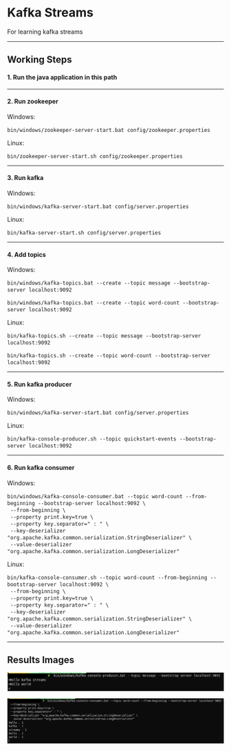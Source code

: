 #  Kafka Streams
For learning kafka streams

---

## Working Steps

#### 1. Run the java application in this path

---

#### 2. Run zookeeper

Windows:
```shell
bin/windows/zookeeper-server-start.bat config/zookeeper.properties
```

Linux:
```shell
bin/zookeeper-server-start.sh config/zookeeper.properties
```

---

#### 3. Run kafka

Windows:
```shell
bin/windows/kafka-server-start.bat config/server.properties
```

Linux:
```shell
bin/kafka-server-start.sh config/server.properties
```

---

#### 4. Add topics

Windows: 
```shell
bin/windows/kafka-topics.bat --create --topic message --bootstrap-server localhost:9092
```
```shell
bin/windows/kafka-topics.bat --create --topic word-count --bootstrap-server localhost:9092
```

Linux:
```shell
bin/kafka-topics.sh --create --topic message --bootstrap-server localhost:9092
```
```shell
bin/kafka-topics.sh --create --topic word-count --bootstrap-server localhost:9092
```

---

#### 5. Run kafka producer

Windows:
```shell
bin/windows/kafka-server-start.bat config/server.properties
```

Linux:
```shell
bin/kafka-console-producer.sh --topic quickstart-events --bootstrap-server localhost:9092
```

---

#### 6. Run kafka consumer

Windows:
```shell
bin/windows/kafka-console-consumer.bat --topic word-count --from-beginning --bootstrap-server localhost:9092 \
 --from-beginning \
 --property print.key=true \
 --property key.separator=" : " \
 --key-deserializer "org.apache.kafka.common.serialization.StringDeserializer" \
 --value-deserializer "org.apache.kafka.common.serialization.LongDeserializer"
```

Linux:
```shell
bin/kafka-console-consumer.sh --topic word-count --from-beginning --bootstrap-server localhost:9092 \
 --from-beginning \
 --property print.key=true \
 --property key.separator=" : " \
 --key-deserializer "org.apache.kafka.common.serialization.StringDeserializer" \
 --value-deserializer "org.apache.kafka.common.serialization.LongDeserializer"
```

---

## Results Images

<p float="left">
  <img src="./app-images/image-000.png" alt="Image - 1" width="600"/> 
</p>
<p float="left">
  <img src="./app-images/image-001.png" alt="Image - 2" width="600"/> 
</p>